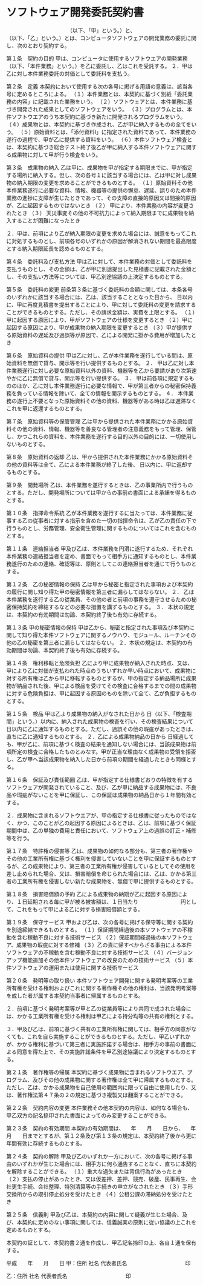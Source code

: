# ソフトウェア開発委託契約書

　　　　　　　　　　　　（以下、「甲」という。）と、　　　　　　　　　　　　（以下、「乙」という。）とは、コンピュータソフトウェアの開発業務の委託に関し、次のとおり契約する。

第１条　契約の目的
甲は、コンピュータに使用するソフトウエアの開発業務（以下、「本件業務」という。）を乙に委託し、乙はこれを受託する。
２．甲は乙に対し本件業務委託の対価として委託料を支払う。

第２条　定義
本契約において使用する次の各号に掲げる用語の意義は、該当各号に定めるところによる。
（１）本件業務とは、本契約に基づく別紙「委託業務の内容」に記載された業務をいう。
（２）ソフトウェアとは、本件業務に基づき開発された成果としてのソフトウェアをいう。
（３）プログラムとは、本件ソフトウエアのうち本契約に基づき新たに開発されるプログラムをいう。
（４）成果物とは、本契約に基づき作成され、乙が甲に納入するものの全てをいう。
（５）原始資料とは、「添付資料I」に指定された資料であって、本件業務の遂行の過程で、甲が乙に提供する資料をいう。
（６）本件ソフトウェア検査とは、本契約に基づき総合テスト終了後乙が甲に納入する本件ソフトウェアに関する成果物に対して甲が行う検査をいう。


第３条　成果物の納入
乙は甲に、成果物を甲が指定する期限までに、甲が指定する場所に納入する。但し、次の各号１に該当する場合には、乙は甲に対し成果物の納入期限の変更を求めることができるものとする。
（１）原始資料その他本件業務遂行に必要な資料、情報、機器等の提供の懈怠、遅延、誤りのため本件業務の進捗に支障が生じたときであって、その支障の直接的原因又は間接的原因が、乙に起因するものではないとき
（２）	甲により、本件業務の内容が変更されたとき
（３）	天災事変その他の不可抗力によって納入期限までに成果物を納入することが困難になったとき

２．甲は、前項により乙が納入期限の変更を求めた場合には、誠意をもってこれに対処するものとし、前項各号のいずれかの原因が解消されない期間を最高限度とする納入期限延長を認めるものとする。

第４条　委託料及び支払方法
甲は乙に対して、本件業務の対価として委託料を支払うものとし、その金額は、乙が甲に別途提出した見積書に記載された金額とし、その支払い方法等については、甲乙別途協議の上決定するものとする。

第５条　委託料の変更
前条第３条に基づく委託料の金額に関しては、本条各号のいずれかに該当する場合には、乙は、該当することとなった日から、   日以内に、甲に再度見積書を提出することにより、甲に対して委託料の変更を請求することができるものとする。ただし、その請求金額は、実費を上限とする。
（１）甲に起因する原因により、甲がソフトウェアの仕様を変更するとき
（２）甲に起因する原因により、甲が成果物の納入期限を変更するとき
（３）甲が提供する原始資料の遅延及び過誤等が原因で、乙による開発に掛かる費用が増加したとき

第６条　原始資料の提供
甲は乙に対し、乙が本件業務を遂行している間は、原始資料を無償で貸与、開示等を行い提供するものとする。
２．	甲は乙に対し本件業務遂行に対し必要な原始資料以外の資料、機器等を乙から要請があり次第速やかに乙に無償で貸与、開示等を行い提供する。
３．	甲は前各項に規定するもののほか、乙に対し本件業務遂行に必要な情報で、甲が第三者からの秘密保持義務を負っている情報を除いて、全ての情報を開示するものとする。
４．	本件業務の遂行上不要となった原始資料その他の資料、機器等がある時は乙は遅滞なくこれを甲に返還するものとする。

第７条　原始資料等の保管管理
乙は甲から提供された本件業務にかかる原始資料その他の資料、情報、機器等を善良なる管理者の注意義務をもって管理、保管し、かつこれらの資料を、本件業務を遂行する目的以外の目的には、一切使用しないものとする。

第８条　原始資料の返却
乙は、甲から提供された本件業務にかかる原始資料その他の資料等は全て、乙による本件業務が終了した後、  日以内に、甲に返却するものとする。

第９条　開発場所
乙は、本件業務を遂行するときは、乙の事業所内で行うものとする。ただし、開発場所については甲からの事前の書面による承諾を得るものとする。

第１０条　指揮命令系統
乙が本件業務を遂行するに当たっては、本件業務に従事する乙の従事者に対する指示を含めた一切の指揮命令は、乙が乙の責任の下で行うものとし、労務管理、安全衛生管理に関するものについてはこれを含むものとする。

第１１条　連絡担当者
甲及び乙は、本件業務を円滑に遂行するため、それぞれ本件業務の連絡担当者を定め、書面でもって相手方に通知するものとし、本件業務遂行のための連絡、確認等は、原則としてこの連絡担当者を通じて行うものとする。

第１２条　乙の秘密情報の保持
乙は甲から秘密と指定された事項および本契約の履行に関し知り得た甲の秘密情報を第三者に漏らしてはならない。
２．	乙は本件業務を遂行する乙の従業員、その他の者と前項の事務を遵守させるための秘密保持契約を締結するなどの必要な措置を講ずるものとする。
３．	本状の規定は、本契約の有効期間は勿論、本契約終了後も有効に存続する。

第１３条  甲の秘密情報の保持
甲は乙から、秘密と指定された事項及び本契約に関して知り得た本件ソフトウェアに関するノウハウ、モジュール、ルーチンその他の乙の秘密を第三者に漏らしてはならない。
２．本状の規定は、本契約の有効期間は勿論、本契約終了後も有効に存続する。

第１４条　権利移転と危険負担
乙により甲に成果物が納入された時点、又は、甲により乙に対価が支払われた時点のうちいずれか早い時点において、成果物に対する所有権は乙から甲に移転するものとするが、甲の指定する納品場所に成果物が納品された後、甲による検品を受けてその検査に合格するまでの間の成果物に対する危険負担は、甲に起因する原因のものを除いて全て、乙が負担するものとする。

第１５条　検品
甲は乙より成果物の納入がなされた日から    日（以下、「検査期間」という。）以内に、納入された成果物の検査を行い、その検査結果について   日以内に乙に通知するものとする。ただし、過誤その他の瑕疵があったときは、直ちに乙に通知するものとする。
２．乙による成果物納品の日から    日経過しても、甲が乙に、前項に基づく検査の結果を通知しない場合には、当該成果物は前項所定の検査に合格したものとみなす。甲が正当な理由なく成果物の受領を拒否し、乙が甲へ当該成果物を納入した日から前項の期間を経過したときも同様とする。

第１６条　保証及び責任範囲
乙は、甲が指定する仕様書どおりの特徴を有するソフトウェアが開発されていること、及び、乙が甲に納品する成果物には、不良品や瑕疵がないことを甲に保証し、この保証は成果物の納品日から１年間有効とする。

２．成果物に含まれるソフトウエアが、甲の指定する仕様書に従ったものではなく、かつ、このことが乙の起因する原因によるときは、乙は、前項に基づく保証期間中は、乙の単独の費用と責任において、ソフトウェア上の過誤の訂正・補修等を行う。

第１７条　特許権の侵害等
乙は、成果物の如何なる部分も、第三者の著作権やその他の工業所有権に基づく権利を侵害していないことを甲に保証するものとするが、乙の成果物により、第三者の工業所有権が侵害しているとしてその使用を差し止められた場合、又は、損害賠償を命じられた場合には、乙は、かかる第三者の工業所有権を侵害しない新たな成果物を、無償で甲に提供するものとする。

第１８条　損害賠償額の予約
乙による成果物の納期が乙に起因する原因により、１日延期される毎に甲が被る被害額は、１日当たり　　　　　　　　円として、これをもって甲による乙に対する損害賠償額とする。

第１９条　保守サービス
甲および乙は、次の各号に掲げる保守等に関する契約を別途締結できるものとする。
（１）保証期間経過後の本ソフトウェアの不稼動を含む稼動不良に対する技術サービス
（２）保証期間経過後の本ソフトウェア、成果物の瑕疵に対する修補
（３）乙の責に帰すべからざる事由による本件ソフトウェアの不稼動を含む稼動不良に対する技術サービス
（４）バージョンアップ機能追加その他本件ソフトウェアの改良のための技術サービス
（５）本件ソフトウェアの運用または使用に関する技術サービス

第２０条　発明等の取り扱い
本件ソフトウェア開発に関する発明考案等の工業所有権を受ける権利およびこれに関する著作権その他の権利は、当該発明考案等を成した者が属する本契約当事者に帰属するものとする。

２．前項に基づく発明考案等が甲と乙の従業員等により共同で成された場合には、かかる工業所有権を受ける権利は甲乙による持分均等の共有の権利とする。

３．甲及び乙は、前項に基づく共有の工業所有権に関しては、相手方の同意がなくても、これを自ら実施することができるものとする。ただし、甲乙いずれかが、かかる権利に基づいて第三者に実施許諾する場合は、相手方の事前の書面による同意を得た上で、その実施許諾条件を甲乙別途協議により決定するものとする。

第２１条　著作権等の帰属
本契約に基づく成果物に含まれるソフトウエア、プログラム、及びその他の成果物に関する著作権は全て甲に帰属するものとする。ただし、乙は、かかる成果物を自己使用の範囲内に限って自由に使用したり、又は、著作権法第４７条の２の規定に基づき複製又は翻案することができる。

第２２条　契約内容の変更
本件業務その他本契約の内容は、如何なる場合も、甲乙双方の記名捺印された書面によってのみ変更することができる。

第２３条　契約の有効期間
本契約の有効期間は、  　年　　月　　日から、   　年　　月　　日までとするが、第１２条及び第１３条の規定は、本契約終了後から更に　　年間有効に存続するものとする。

第２４条　契約の解除
甲及び乙のいずれか一方において、次の各号に掲げる事由のいずれかが生じた場合には、相手方に何ら通告することなく、直ちに本契約を解除することができる。
（１）重大な過失または背信行為があったとき
（２）支払の停止があったとき、又は仮差押、差押、競売、破産、民事再生、会社更生手続、会社整理、特別清算等の手続きの申立がなされたとき
（３）手形交換所からの取引停止処分を受けたとき
（４）公租公課の滞納処分を受けたとき


第２５条　信義則
甲及び乙は、本契約の内容に関して疑義が生じた場合、及び、本契約に定めのない事項に関しては、信義誠実の原則に従い協議の上これを定めるものとする。

本契約の証として、本契約書２通を作成し、甲乙記名捺印の上、各自１通を保有する。

平成　　年　　月　　日
甲：住所
社名
代表者氏名　　　　　　　　　　　印

乙：住所
社名
代表者氏名　　　　　　　　　　　印
